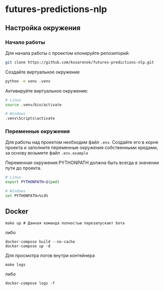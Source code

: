 # futures-predictions-nlp

## Настройка окружения

### Начало работы

Для начала работы с проектом клонируйте репозиторий:

```bash
git clone https://github.com/kosarenok/futures-predictions-nlp.git
```

Создайте виртуальное окружение

```bash
python -m venv .venv
```

Активируйте виртуальное окружение:

```bash
# Linux
source .venv/bin/activate

# Windows
.venv\Scripts\activate
```

### Переменные окружения

Для работы над проектом необходим файл `.env`.
Создайте его в корне проекта и заполните переменные окружения собственными кредами, за основу возьмите файл
`.env.example`

Переменная окружения PYTHONPATH должна быть всегда в значении пути до проекта.

```bash
# Linux
export PYTHONPATH=$(pwd)

# Windows
set PYTHONPATH=%cd%
```

## Docker

```shell
make up # Данная команда полностью перезапускает бота
```

либо

```shell
docker-compose build --no-cache
docker-compose up -d
```

Для просмотра логов внутри контейнера

```shell
make logs
```

либо

```shell
docker-compose logs -f
```


